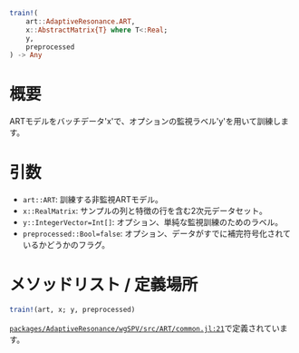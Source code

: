 ```julia
train!(
    art::AdaptiveResonance.ART,
    x::AbstractMatrix{T} where T<:Real;
    y,
    preprocessed
) -> Any

```

# 概要

ARTモデルをバッチデータ'x'で、オプションの監視ラベル'y'を用いて訓練します。

# 引数

  * `art::ART`: 訓練する非監視ARTモデル。
  * `x::RealMatrix`: サンプルの列と特徴の行を含む2次元データセット。
  * `y::IntegerVector=Int[]`: オプション、単純な監視訓練のためのラベル。
  * `preprocessed::Bool=false`: オプション、データがすでに補完符号化されているかどうかのフラグ。

# メソッドリスト / 定義場所

```julia
train!(art, x; y, preprocessed)
```

[`packages/AdaptiveResonance/wgSPV/src/ART/common.jl:21`](file:///home/terasaki/.julia/packages/AdaptiveResonance/wgSPV/src/ART/common.jl)で定義されています。
